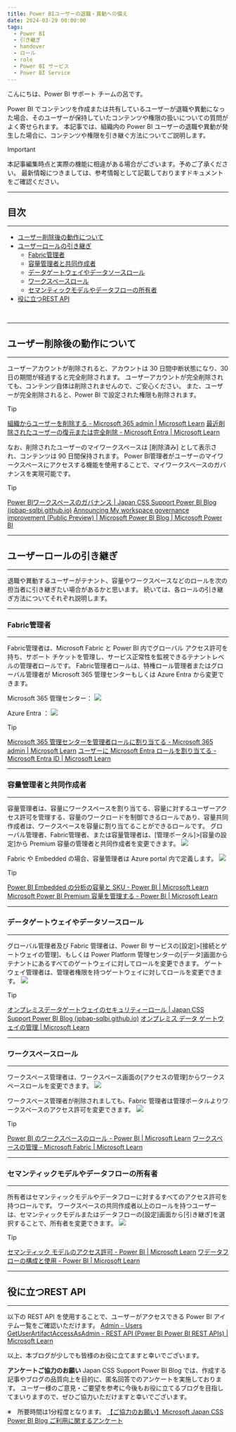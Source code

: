```yaml
---
title: Power BIユーザーの退職・異動への備え
date: 2024-03-29 00:00:00 
tags:
  - Power BI
  - 引き継ぎ
  - handover
  - ロール
  - role
  - Power BI サービス
  - Power BI Service
---
```

こんにちは、Power BI サポート チームの呂です。

Power BI でコンテンツを作成または共有しているユーザーが退職や異動になった場合、そのユーザーが保持していたコンテンツや権限の扱いについての質問がよく寄せられます。
本記事では、組織内の Power BI ユーザーの退職や異動が発生した場合に、コンテンツや権限を引き継ぐ方法についてご説明します。

<!-- more -->
> [!IMPORTANT]  
> 本記事編集時点と実際の機能に相違がある場合がございます。予めご了承ください。
> 最新情報につきましては、参考情報として記載しておりますドキュメントをご確認ください。

---
## 目次
---
- [ユーザー削除後の動作について](#ユーザー削除後の動作について)
- [ユーザーロールの引き継ぎ](#ユーザーロールの引き継ぎ)
  - [Fabric管理者](#Fabric管理者)
  - [容量管理者と共同作成者](#容量管理者と共同作成者)
  - [データゲートウェイやデータソースロール](#データゲートウェイやデータソースロール)
  - [ワークスペースロール](#ワークスペースロール)
  - [セマンティックモデルやデータフローの所有者](#セマンティックモデルやデータフローの所有者)
- [役に立つREST API](#役に立つREST-API)

</br>

---
## ユーザー削除後の動作について
---
ユーザーアカウントが削除されると、アカウントは 30 日間中断状態になり、30 日の期間が経過すると完全削除されます。
ユーザーアカウントが完全削除されても、コンテンツ自体は削除されませんので、ご安心ください。
また、ユーザーが完全削除されると、Power BI で設定された権限も削除されます。
> [!TIP]
[組織からユーザーを削除する - Microsoft 365 admin | Microsoft Learn](https://learn.microsoft.com/ja-jp/microsoft-365/admin/add-users/delete-a-user?view=o365-worldwide)
[最近削除されたユーザーの復元または完全削除 - Microsoft Entra | Microsoft Learn](https://learn.microsoft.com/ja-jp/entra/fundamentals/users-restore)

なお、削除されたユーザーのマイワークスペースは [削除済み] として表示され、コンテンツは 90 日間保持されます。
Power BI管理者がユーザーのマイワークスペースにアクセスする機能を使用することで、マイワークスペースのガバナンスを実現可能です。
> [!TIP]
[Power BIワークスペースのガバナンス | Japan CSS Support Power BI Blog (jpbap-sqlbi.github.io)](https://jpbap-sqlbi.github.io/blog/powerbi/pbi_workspace_governance/)
[Announcing My workspace governance improvement (Public Preview) | Microsoft Power BI Blog | Microsoft Power BI](https://powerbi.microsoft.com/en-us/blog/announcing-my-workspace-governance-improvement-public-preview/)


---
## ユーザーロールの引き継ぎ
---
退職や異動するユーザーがテナント、容量やワークスペースなどのロールを次の担当者に引き継ぎたい場合があるかと思います。
続いては、各ロールの引き継ぎ方法についてそれぞれ説明します。
</br>

---
### Fabric管理者
---
Fabric管理者は、Microsoft Fabric と Power BI 内でグローバル アクセス許可を持ち、サポート チケットを管理し、サービス正常性を監視できるテナントレベルの管理者ロールです。
Fabric管理者ロールは、特権ロール管理者またはグローバル管理者が Microsoft 365 管理センターもしくは Azure Entra から変更できます。

Microsoft 365 管理センター：
![](1.png)

Azure Entra ：
![](2.png)

> [!TIP]
[Microsoft 365 管理センターを管理者ロールに割り当てる - Microsoft 365 admin | Microsoft Learn](https://learn.microsoft.com/ja-jp/microsoft-365/admin/add-users/assign-admin-roles?view=o365-worldwide)
[ユーザーに Microsoft Entra ロールを割り当てる - Microsoft Entra ID | Microsoft Learn](https://learn.microsoft.com/ja-JP/entra/identity/role-based-access-control/manage-roles-portal)
<br>

---
### 容量管理者と共同作成者
---
容量管理者は、容量にワークスペースを割り当てる、容量に対するユーザーアクセス許可を管理する、容量のワークロードを制御できるロールであり、容量共同作成者は、ワークスペースを容量に割り当てることができるロールです。
グローバル管理者、Fabric管理者、または容量管理者は、[管理ポータル]>[容量の設定]から Premium 容量の管理者と共同作成者を変更できます。
![](3.png)

Fabric や Embedded の場合、容量管理者は Azure portal 内で定義します。
![](4.png)

> [!TIP]
[Power BI Embedded の分析の容量と SKU - Power BI | Microsoft Learn](https://learn.microsoft.com/ja-jp/power-bi/developer/embedded/embedded-capacity)
[Microsoft Power BI Premium 容量を管理する - Power BI | Microsoft Learn](https://learn.microsoft.com/ja-jp/power-bi/enterprise/service-premium-capacity-manage)
<br>

---
### データゲートウェイやデータソースロール
---
グローバル管理者及び Fabric 管理者は、Power BI サービスの[設定]>[接続とゲートウェイの管理]、もしくは Power Platform 管理センターの[データ]画面からテナントにあるすべてのゲートウェイに対してロールを変更できます。
ゲートウェイ管理者は、管理者権限を持つゲートウェイに対してロールを変更できます。
![](5.png)

> [!TIP]
[オンプレミスデータゲートウェイのセキュリティーロール | Japan CSS Support Power BI Blog (jpbap-sqlbi.github.io)](https://jpbap-sqlbi.github.io/blog/powerbi/pbi_gateway_role/)
[オンプレミス データ ゲートウェイの管理 | Microsoft Learn](https://learn.microsoft.com/ja-jp/data-integration/gateway/service-gateway-manage)
<br>

---
### ワークスペースロール
---
ワークスペース管理者は、ワークスペース画面の[アクセスの管理]からワークスペースロールを変更できます。
![](6.png)

ワークスペース管理者が削除されましても、Fabric 管理者は管理ポータルよりワークスペースのアクセス許可を変更できます。
![](7.png)

> [!TIP]
[Power BI のワークスペースのロール - Power BI | Microsoft Learn](https://learn.microsoft.com/ja-jp/power-bi/collaborate-share/service-roles-new-workspaces)
[ワークスペースの管理 - Microsoft Fabric | Microsoft Learn](https://learn.microsoft.com/ja-jp/fabric/admin/portal-workspaces)
<br>

---
### セマンティックモデルやデータフローの所有者
---
所有者はセマンティックモデルやデータフローに対するすべてのアクセス許可を持つロールです。
ワークスペースの共同作成者以上のロールを持つユーザーは、セマンティックモデルまたはデータフローの[設定]画面から[引き継ぎ]を選択することで、所有者を変更できます。
![](8.png)

> [!TIP]
[セマンティック モデルのアクセス許可 - Power BI | Microsoft Learn](https://learn.microsoft.com/ja-jp/power-bi/connect-data/service-datasets-permissions)
[ワデータフローの構成と使用 - Power BI | Microsoft Learn](https://learn.microsoft.com/ja-jp/power-bi/transform-model/dataflows/dataflows-configure-consume)
<br>

---
## 役に立つREST API
---
以下の REST API を使用することで、ユーザーがアクセスできる Power BI アイテム一覧をご確認いただけます。
[Admin - Users GetUserArtifactAccessAsAdmin - REST API (Power BI Power BI REST APIs) | Microsoft Learn](https://learn.microsoft.com/ja-jp/rest/api/power-bi/admin/users-get-user-artifact-access-as-admin)



以上、本ブログが少しでも皆様のお役に立てますと幸いでございます。
<br>

**アンケートご協力のお願い**
Japan CSS Support Power BI Blog では、作成する記事やブログの品質向上を目的に、匿名回答でのアンケートを実施しております。
ユーザー様のご意見・ご要望を参考に今後もお役に立てるブログを目指してまいりますので、ぜひご協力いただけますと幸いでございます。 

※　所要時間は1分程度となります。
[【ご協力のお願い】Microsoft Japan CSS Power BI Blog ご利用に関するアンケート](https://jpbap-sqlbi.github.io/blog/powerbi/pbi_blogsurvey2022/)